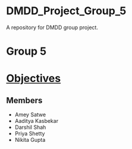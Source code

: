 # DMDD_Project_Group_5
A repository for DMDD group project.



# Group 5
# [Objectives](dmdd_project_objectives.pdf)
## Members
- Amey Satwe
- Aaditya Kasbekar
- Darshil Shah
- Priya Shetty
- Nikita Gupta
